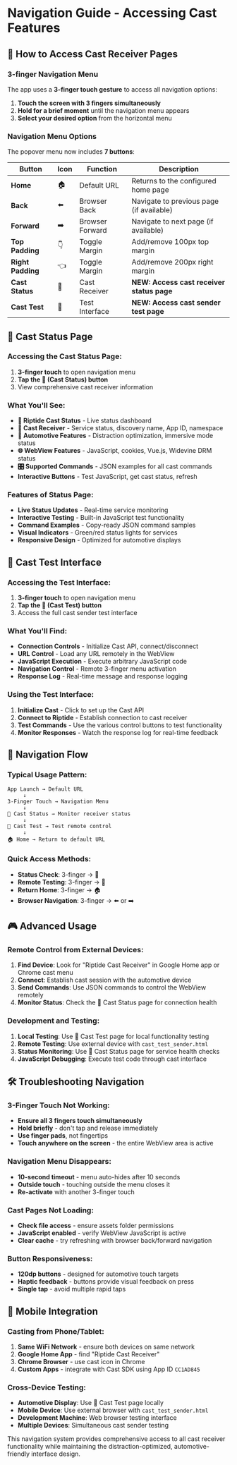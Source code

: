 # Navigation Guide - Accessing Cast Features

## 🎯 **How to Access Cast Receiver Pages**

### **3-finger Navigation Menu**
The app uses a **3-finger touch gesture** to access all navigation options:

1. **Touch the screen with 3 fingers simultaneously**
2. **Hold for a brief moment** until the navigation menu appears
3. **Select your desired option** from the horizontal menu

### **Navigation Menu Options**

The popover menu now includes **7 buttons**:

| Button | Icon | Function | Description |
|--------|------|----------|-------------|
| **Home** | 🏠 | Default URL | Returns to the configured home page |
| **Back** | ⬅️ | Browser Back | Navigate to previous page (if available) |
| **Forward** | ➡️ | Browser Forward | Navigate to next page (if available) |
| **Top Padding** | 👇 | Toggle Margin | Add/remove 100px top margin |
| **Right Padding** | 👈 | Toggle Margin | Add/remove 200px right margin |
| **Cast Status** | 📡 | Cast Receiver | **NEW: Access cast receiver status page** |
| **Cast Test** | 🧪 | Test Interface | **NEW: Access cast sender test page** |

## 📡 **Cast Status Page**

### **Accessing the Cast Status Page:**
1. **3-finger touch** to open navigation menu
2. **Tap the 📡 (Cast Status) button**
3. View comprehensive cast receiver information

### **What You'll See:**
- **🌊 Riptide Cast Status** - Live status dashboard
- **📡 Cast Receiver** - Service status, discovery name, App ID, namespace
- **🚗 Automotive Features** - Distraction optimization, immersive mode status
- **🌐 WebView Features** - JavaScript, cookies, Vue.js, Widevine DRM status
- **🎛️ Supported Commands** - JSON examples for all cast commands
- **Interactive Buttons** - Test JavaScript, get cast status, refresh

### **Features of Status Page:**
- **Live Status Updates** - Real-time service monitoring
- **Interactive Testing** - Built-in JavaScript test functionality  
- **Command Examples** - Copy-ready JSON command samples
- **Visual Indicators** - Green/red status lights for services
- **Responsive Design** - Optimized for automotive displays

## 🧪 **Cast Test Interface**

### **Accessing the Test Interface:**
1. **3-finger touch** to open navigation menu
2. **Tap the 🧪 (Cast Test) button**
3. Access the full cast sender test interface

### **What You'll Find:**
- **Connection Controls** - Initialize Cast API, connect/disconnect
- **URL Control** - Load any URL remotely in the WebView
- **JavaScript Execution** - Execute arbitrary JavaScript code
- **Navigation Control** - Remote 3-finger menu activation
- **Response Log** - Real-time message and response logging

### **Using the Test Interface:**
1. **Initialize Cast** - Click to set up the Cast API
2. **Connect to Riptide** - Establish connection to cast receiver
3. **Test Commands** - Use the various control buttons to test functionality
4. **Monitor Responses** - Watch the response log for real-time feedback

## 🔄 **Navigation Flow**

### **Typical Usage Pattern:**
```
App Launch → Default URL
     ↓
3-Finger Touch → Navigation Menu
     ↓
📡 Cast Status → Monitor receiver status
     ↓  
🧪 Cast Test → Test remote control
     ↓
🏠 Home → Return to default URL
```

### **Quick Access Methods:**
- **Status Check**: 3-finger → 📡 
- **Remote Testing**: 3-finger → 🧪
- **Return Home**: 3-finger → 🏠
- **Browser Navigation**: 3-finger → ⬅️ or ➡️

## 🎮 **Advanced Usage**

### **Remote Control from External Devices:**
1. **Find Device**: Look for "Riptide Cast Receiver" in Google Home app or Chrome cast menu
2. **Connect**: Establish cast session with the automotive device
3. **Send Commands**: Use JSON commands to control the WebView remotely
4. **Monitor Status**: Check the 📡 Cast Status page for connection health

### **Development and Testing:**
1. **Local Testing**: Use 🧪 Cast Test page for local functionality testing
2. **Remote Testing**: Use external device with `cast_test_sender.html` 
3. **Status Monitoring**: Use 📡 Cast Status page for service health checks
4. **JavaScript Debugging**: Execute test code through cast interface

## 🛠️ **Troubleshooting Navigation**

### **3-Finger Touch Not Working:**
- **Ensure all 3 fingers touch simultaneously**
- **Hold briefly** - don't tap and release immediately
- **Use finger pads**, not fingertips
- **Touch anywhere on the screen** - the entire WebView area is active

### **Navigation Menu Disappears:**
- **10-second timeout** - menu auto-hides after 10 seconds
- **Outside touch** - touching outside the menu closes it
- **Re-activate** with another 3-finger touch

### **Cast Pages Not Loading:**
- **Check file access** - ensure assets folder permissions
- **JavaScript enabled** - verify WebView JavaScript is active
- **Clear cache** - try refreshing with browser back/forward navigation

### **Button Responsiveness:**
- **120dp buttons** - designed for automotive touch targets
- **Haptic feedback** - buttons provide visual feedback on press
- **Single tap** - avoid multiple rapid taps

## 📱 **Mobile Integration**

### **Casting from Phone/Tablet:**
1. **Same WiFi Network** - ensure both devices on same network
2. **Google Home App** - find "Riptide Cast Receiver"
3. **Chrome Browser** - use cast icon in Chrome
4. **Custom Apps** - integrate with Cast SDK using App ID `CC1AD845`

### **Cross-Device Testing:**
- **Automotive Display**: Use 🧪 Cast Test page locally
- **Mobile Device**: Use external browser with `cast_test_sender.html`
- **Development Machine**: Web browser testing interface
- **Multiple Devices**: Simultaneous cast sender testing

This navigation system provides comprehensive access to all cast receiver functionality while maintaining the distraction-optimized, automotive-friendly interface design.
